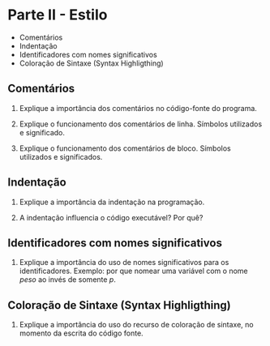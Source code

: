# Parte II - Estilo

* Comentários
* Indentação
* Identificadores com nomes significativos
* Coloração de Sintaxe (Syntax Highligthing)


## Comentários

1. Explique a importância dos comentários no código-fonte do programa.

2. Explique o funcionamento dos comentários de linha. Símbolos utilizados e significado.

3. Explique o funcionamento dos comentários de bloco. Símbolos utilizados e significados.


## Indentação

1. Explique a importância da indentação na programação.

2. A indentação influencia o código executável? Por quê?


## Identificadores com nomes significativos


1. Explique a importância do uso de nomes significativos para os identificadores.
Exemplo: por que nomear uma variável com o nome *peso* ao invés de somente *p*.



## Coloração de Sintaxe (Syntax Highligthing)

1. Explique a importância do uso do recurso de coloração de sintaxe, no momento da escrita do código fonte.



